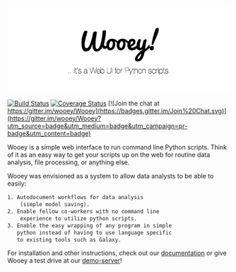 ![Wooey!](wooey-banner.png)

[![Build Status](https://travis-ci.org/wooey/Wooey.svg?branch=master)](https://travis-ci.org/wooey/Wooey)
[![Coverage Status](https://coveralls.io/repos/wooey/Wooey/badge.svg?branch=master)](https://coveralls.io/r/wooey/Wooey?branch=master)
[![Join the chat at https://gitter.im/wooey/Wooey](https://badges.gitter.im/Join%20Chat.svg)](https://gitter.im/wooey/Wooey?utm_source=badge&utm_medium=badge&utm_campaign=pr-badge&utm_content=badge)

Wooey is a simple web interface to run command line Python scripts. Think of it as an easy way to get your scripts up on the web for routine data analysis, file processing, or anything else.

Wooey was envisioned as a system to allow data analysts to be able to easily:
    
    1. Autodocument workflows for data analysis
        (simple model saving).
    2. Enable fellow co-workers with no command line
        experience to utilize python scripts.
    3. Enable the easy wrapping of any program in simple
       python instead of having to use language specific 
       to existing tools such as Galaxy.


For installation and other instructions, check out our [documentation](http://wooey.readthedocs.org) or give Wooey a test drive at our [demo-server](https://wooey.herokuapp.com)!
